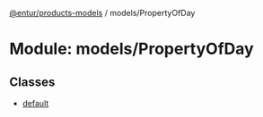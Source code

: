 [@entur/products-models](../README.md) / models/PropertyOfDay

# Module: models/PropertyOfDay

## Classes

- [default](../classes/models_PropertyOfDay.default.md)
